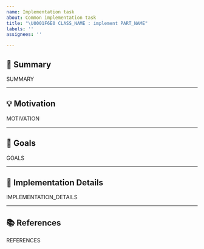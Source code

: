 ```yaml
---
name: Implementation task
about: Common implementation task
title: "\U0001F6E0 CLASS_NAME : implement PART_NAME"
labels: ''
assignees: ''

---
```


## 📝 Summary

SUMMARY

---

## 💡 Motivation

MOTIVATION

---

## 🎯 Goals

GOALS

---

## 🧱 Implementation Details

IMPLEMENTATION_DETAILS

---

## 📚 References

REFERENCES
